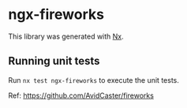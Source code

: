 # ngx-fireworks

This library was generated with [Nx](https://nx.dev).

## Running unit tests

Run `nx test ngx-fireworks` to execute the unit tests.

Ref: https://github.com/AvidCaster/fireworks
